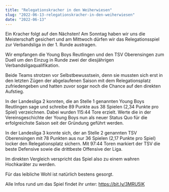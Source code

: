 ```yaml
---
title: "Relegationskracher in den Weiherwiesen"
slug: "2022-06-13-relegationskracher-in-den-weiherwiesen"
date: "2022-06-13"
---
```

Ein Kracher folgt auf den Nächsten! Am Sonntag haben wir uns die Meisterschaft gesichert und am Mittwoch dürfen wir das Relegationsspiel zur Verbandsliga in der 1. Runde austragen.


Wir empfangen die Young Boys Reutlingen und den TSV Oberensingen zum Duell um den Einzug in Runde zwei der diesjährigen Verbandsligaqualifikation.


Beide Teams strotzen vor Selbstbewusstsein, denn sie mussten sich erst in den letzten Zügen der abgelaufenen Saison mit dem Relegationsplatz zufriedengeben und hatten zuvor sogar noch die Chance auf den direkten Aufstieg.


In der Landesliga 2 konnten, die an Stelle 1 genannten Young Boys Reutlingen sage und schreibe 89 Punkte aus 38 Spielen (2,34 Punkte pro Spiel) verzeichnen. Dabei wurden 115:44 Tore erzielt. Werte die in der Vereinsgeschichte der Young Boys nun als neuer Status Quo für die erfolgreichste Saison seit der Gründung geführt werden.


In der Landesliga 3 konnte sich, der an Stelle 2 genannten TSV Oberensingen mit 78 Punkten aus nur 36 Spielen (2,17 Punkte pro Spiel) locker den Relegationsplatz sichern. Mit 97:44 Toren markiert der TSV die beste Defensive sowie die drittbeste Offensive der Liga.


Im direkten Vergleich verspricht das Spiel also zu einem wahren Hochkaräter zu werden.



Für das leibliche Wohl ist natürlich bestens gesorgt.


Alle Infos rund um das Spiel findet ihr unter: <a href="https://bit.ly/3MRU5IK">https://bit.ly/3MRU5IK</a>
